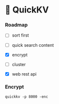 # 📂 QuickKV


### Roadmap
- [ ] sort first
- [ ] quick search content
- [x] encrypt
- [ ] cluster
- [x] web rest api


### Encrypt
```
quickkv -p 8000 -enc
```